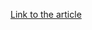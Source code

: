 [Link to the article](https://www.akamai.com/blog/security/akamai-recommendations-for-log4j-mitigation)
